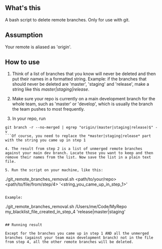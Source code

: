 ## What's this

A bash script to delete remote branches. Only for use with git.


## Assumption

Your remote is aliased as 'origin'.

## How to use

1. Think of a list of branches that you know will never be deleted and then put their names in a formatted string. Example: if the branches that should never be deleted are 'master', 'staging' and 'release', make a string like this *master|staging|release*.

2. Make sure your repo is currently on a main development branch for the whole team, such as 'master' or 'develop', which is usually the branch the team pushes to most frequently.

3. In your repo, run 
```
git branch -r --no-merged | egrep "origin/(master|staging|release)$" -v
```Of course, you need to replace the *master|staging|release* part with the string you came up in step 1

4. The result from step 2 is a list of unmerged remote branches against your main dev branch. Locate those you want to keep and then remove their names from the list. Now save the list in a plain text file.

5. Run the script on your machine, like this: 
```
./git_remote_branches_removal.sh <path/to/your/repo> <path/to/file/from/step/4> '<string_you_came_up_in_step_1>'
```

Example: 
```
./git_remote_branches_removal.sh /Users/me/Code/MyRepo my_blacklist_file_created_in_step_4 'release|master|staging'
```

## Running result

Except for the branches you came up in step 1 AND all the unmerged branches (against your team main development branch) not in the file from step 4, all the other remote branches will be deleted. 